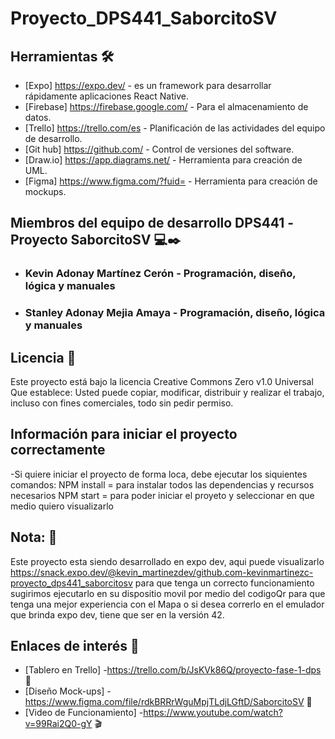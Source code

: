 # Proyecto_DPS441_SaborcitoSV


## Herramientas 🛠️

* [Expo] https://expo.dev/ - es un framework para desarrollar rápidamente aplicaciones React Native.
* [Firebase] https://firebase.google.com/ - Para el almacenamiento de datos.
* [Trello] https://trello.com/es - Planificación de las actividades del equipo de desarrollo.
* [Git hub] https://github.com/ - Control de versiones del software.
* [Draw.io] https://app.diagrams.net/ - Herramienta para creación de UML.
* [Figma] https://www.figma.com/?fuid= - Herramienta para creación de mockups.

## Miembros del equipo de desarrollo DPS441 -Proyecto SaborcitoSV 💻✒️

* ### Kevin Adonay Martínez Cerón - Programación, diseño, lógica y manuales
* ### Stanley Adonay Mejia Amaya  - Programación, diseño, lógica y manuales 

## Licencia 📄

Este proyecto está bajo la licencia Creative Commons Zero v1.0 Universal
Que establece:
Usted puede copiar, modificar, distribuir y realizar el trabajo, incluso con fines comerciales, todo sin pedir permiso.

## Información para iniciar el proyecto correctamente

-Si quiere iniciar el proyecto de forma loca, debe ejecutar los siquientes comandos:
NPM install = para instalar todos las dependencias y recursos necesarios
NPM start = para poder iniciar el proyeto y seleccionar en que medio quiero visualizarlo 

## Nota: 👀
Este proyecto esta siendo desarrollado en expo dev, aqui puede visualizarlo https://snack.expo.dev/@kevin_martinezdev/github.com-kevinmartinezc-proyecto_dps441_saborcitosv para que tenga un correcto funcionamiento sugirimos ejecutarlo en su dispositio movil por medio del codigoQr para que tenga una mejor experiencia con el Mapa o si desea correrlo en el emulador que brinda expo dev, tiene que ser en la versión 42.

## Enlaces de interés 👀

* [Tablero en Trello] -https://trello.com/b/JsKVk86Q/proyecto-fase-1-dps 📅
* [Diseño Mock-ups] -https://www.figma.com/file/rdkBRRrWguMpjTLdjLGftD/SaborcitoSV 🎨
* [Video de Funcionamiento] -https://www.youtube.com/watch?v=99Rai2Q0-gY 🎬

